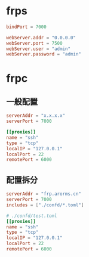 # frps

```toml
bindPort = 7000

webServer.addr = "0.0.0.0"
webServer.port = 7500
webServer.user = "admin"
webServer.password = "admin"
```

# frpc

## 一般配置

```toml
serverAddr = "x.x.x.x"
serverPort = 7000

[[proxies]]
name = "ssh"
type = "tcp"
localIP = "127.0.0.1"
localPort = 22
remotePort = 6000
```

## 配置拆分

```toml
serverAddr = "frp.arorms.cn"
serverPort = 7000
includes = ["./confd/*.toml"]
```

```toml
# ./confd/test.toml
[[proxies]]
name = "ssh"
type = "tcp"
localIP = "127.0.0.1"
localPort = 22
remotePort = 6000
```
